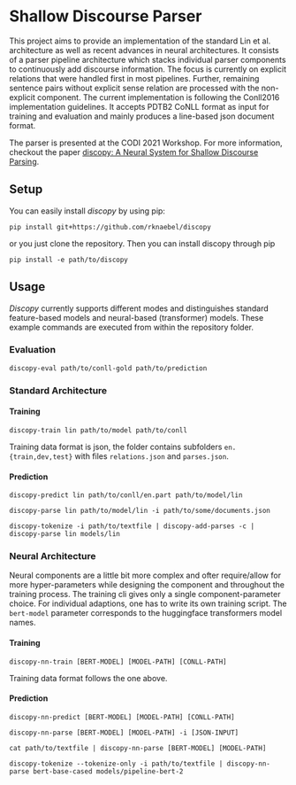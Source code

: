 # Shallow Discourse Parser
This project aims to provide an implementation of the standard Lin et al. architecture as well as recent advances in neural architectures.
It consists of a parser pipeline architecture which stacks individual parser components to continuously add discourse information.
The focus is currently on explicit relations that were handled first in most pipelines.
Further, remaining sentence pairs without explicit sense relation are processed with the non-explicit component.
The current implementation is following the Conll2016 implementation guidelines.
It accepts PDTB2 CoNLL format as input for training and evaluation and mainly produces a line-based json document format.

The parser is presented at the CODI 2021 Workshop. For more information, checkout the paper 
[discopy: A Neural System for Shallow Discourse Parsing](https://aclanthology.org/2021.codi-main.12/).

## Setup
You can easily install *discopy* by using pip:
```shell script
pip install git+https://github.com/rknaebel/discopy
```
or you just clone the repository.
Then you can install discopy through pip
```shell script
pip install -e path/to/discopy
```

## Usage
*Discopy* currently supports different modes and distinguishes standard feature-based models and neural-based (transformer) models.
These example commands are executed from within the repository folder.

### Evaluation

```shell script
discopy-eval path/to/conll-gold path/to/prediction
```

### Standard Architecture

#### Training
```shell script
discopy-train lin path/to/model path/to/conll
```
Training data format is json, the folder contains subfolders `en.{train,dev,test}` with files `relations.json` and `parses.json`.


#### Prediction
```shell script
discopy-predict lin path/to/conll/en.part path/to/model/lin
```
```shell script
discopy-parse lin path/to/model/lin -i path/to/some/documents.json
```
```shell script
discopy-tokenize -i path/to/textfile | discopy-add-parses -c | discopy-parse lin models/lin
```


### Neural Architecture
Neural components are a little bit more complex and ofter require/allow for more hyper-parameters while designing the 
component and throughout the training process.
The training cli gives only a single component-parameter choice.
For individual adaptions, one has to write its own training script.
The `bert-model` parameter corresponds to the huggingface transformers model names.

#### Training
```shell script
discopy-nn-train [BERT-MODEL] [MODEL-PATH] [CONLL-PATH]
```
Training data format follows the one above.

#### Prediction
```shell script
discopy-nn-predict [BERT-MODEL] [MODEL-PATH] [CONLL-PATH]
```
```shell script
discopy-nn-parse [BERT-MODEL] [MODEL-PATH] -i [JSON-INPUT]
```
```shell script
cat path/to/textfile | discopy-nn-parse [BERT-MODEL] [MODEL-PATH]
```
```shell script
discopy-tokenize --tokenize-only -i path/to/textfile | discopy-nn-parse bert-base-cased models/pipeline-bert-2
```

